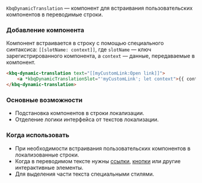 `KbqDynamicTranslation` — компонент для встраивания пользовательских компонентов в переводимые строки.

<!-- example(dynamic-translation-overview) -->

### Добавление компонента

Компонент встраивается в строку с помощью специального синтаксиса: `[[slotName: context]]`, где `slotName` — ключ зарегистрированного компонента, а `context` — данные, передаваемые в компонент.

```html
<kbq-dynamic-translation text="[[myCustomLink:Open link]]">
    <a *kbqDynamicTranslationSlot="'myCustomLink'; let context">{{ context }}</a>
</kbq-dynamic-translation>
```

### Основные возможности

- Подстановка компонентов в строки локализации.
- Отделение логики интерфейса от текстов локализации.

### Когда использовать

- При необходимости встраивания пользовательских компонентов в локализованные строки.
- Когда в переводимом тексте нужны [ссылки](/ru/components/link), [кнопки](/ru/components/button) или другие интерактивные элементы.
- Для выделения части текста специальными стилями.

